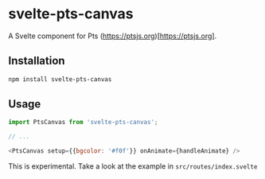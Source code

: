 # svelte-pts-canvas

A Svelte component for Pts (https://ptsjs.org)[https://ptsjs.org].

## Installation
```bash
npm install svelte-pts-canvas
```

## Usage
```js
import PtsCanvas from 'svelte-pts-canvas';

// ...

<PtsCanvas setup={{bgcolor: '#f0f'}} onAnimate={handleAnimate} />
```

This is experimental. Take a look at the example in `src/routes/index.svelte`
